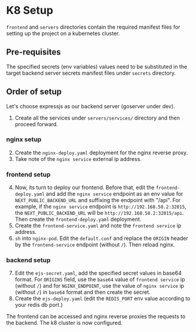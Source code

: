 # K8 Setup

`frontend` and `servers` directories contain the required manifest files for setting up the project on a kubernetes cluster.

## Pre-requisites

The specified secrets (env variables) values need to be substituted in the target backend server secrets manifest files under `secrets` directory.

## Order of setup 

Let's choose expressjs as our backend server (goserver under dev).

1) Create all the services under `servers/services/` directory and then proceed forward.

### nginx setup

2) Create the `nginx-deploy.yaml` deployment for the nginx reverse proxy.
3) Take note of the `nginx service` external ip address.

### frontend setup

4) Now, its turn to deploy our frontend. Before that, edit the `frontend-deploy.yaml` and add the `nginx service` endpoint as an env value for `NEXT_PUBLIC_BACKEND_URL` and suffixing the endpoint with "/api". For example, if the `nginx service` endpoint is `http://192.168.58.2:32015`, the `NEXT_PUBLIC_BACKEND_URL` will be `http://192.168.58.2:32015/api`. Then create the `frontend-deploy.yaml` deployment.
5) Create the `frontend-service.yaml` and note the `frontend service` ip address.
6) `sh` into `nginx-pod`. Edit the `default.conf` and replace the `ORIGIN` header by the `frontend-service` endpoint (without `/`). Then reload nginx.

### backend setup

7) Edit the `ejs-secret.yaml`, add the specified secret values in base64 format. For `ORIGINS` field,
   use the `base64` value of `frontend service` ip (without `/`) and for `NGINX_ENDPOINT`, use the value of `nginx service` ip (without `/`) in `base64` format and
   then create the secret.
8) Create the `ejs-deploy.yaml` (edit the `REDIS_PORT` env value according to your redis db port.)

The frontend can be accessed and nginx reverse proxies the requests to the backend. The k8 cluster is now configured.

